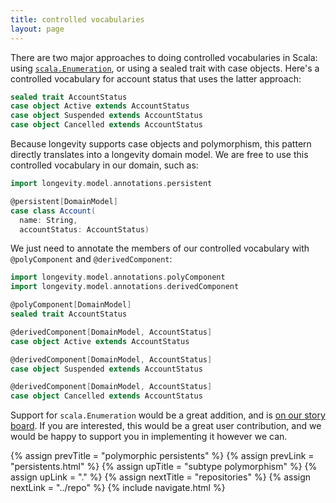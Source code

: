 ```yaml
---
title: controlled vocabularies
layout: page
---
```


There are two major approaches to doing controlled vocabularies in
Scala: using
[`scala.Enumeration`](http://www.scala-lang.org/api/current/index.html#scala.Enumeration),
or using a sealed trait with case objects. Here's a controlled
vocabulary for account status that uses the latter approach:

```scala
sealed trait AccountStatus
case object Active extends AccountStatus
case object Suspended extends AccountStatus
case object Cancelled extends AccountStatus
```

Because longevity supports case objects and polymorphism, this pattern
directly translates into a longevity domain model. We are free to
use this controlled vocabulary in our domain, such as:

```scala
import longevity.model.annotations.persistent

@persistent[DomainModel]
case class Account(
  name: String,
  accountStatus: AccountStatus)
```

We just need to annotate the members of our controlled vocabulary with
`@polyComponent` and `@derivedComponent`:

```scala
import longevity.model.annotations.polyComponent
import longevity.model.annotations.derivedComponent

@polyComponent[DomainModel]
sealed trait AccountStatus

@derivedComponent[DomainModel, AccountStatus]
case object Active extends AccountStatus

@derivedComponent[DomainModel, AccountStatus]
case object Suspended extends AccountStatus

@derivedComponent[DomainModel, AccountStatus]
case object Cancelled extends AccountStatus
```

Support for `scala.Enumeration` would be a great addition, and is [on
our story
board](https://www.pivotaltracker.com/story/show/128589983). If you
are interested, this would be a great user contribution, and we would
be happy to support you in implementing it however we can.

{% assign prevTitle = "polymorphic persistents" %}
{% assign prevLink  = "persistents.html" %}
{% assign upTitle   = "subtype polymorphism" %}
{% assign upLink    = "." %}
{% assign nextTitle = "repositories" %}
{% assign nextLink  = "../repo" %}
{% include navigate.html %}

